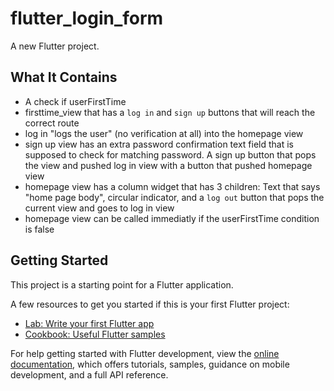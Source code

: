 # flutter_login_form

A new Flutter project.

## What It Contains

- A check if userFirstTime
- firsttime_view that has a `log in` and `sign up` buttons that will reach the correct route
- log in "logs the user" (no verification at all) into the homepage view
- sign up view has an extra password confirmation text field that is supposed to check for matching password. A sign up button that pops the view and pushed log in view with a button that pushed homepage view
- homepage view has a column widget that has 3 children: Text that says "home page body", circular indicator, and a `log out` button that pops the current view and goes to log in view
- homepage view can be called immediatly if the userFirstTime condition is false

## Getting Started

This project is a starting point for a Flutter application.

A few resources to get you started if this is your first Flutter project:

- [Lab: Write your first Flutter app](https://docs.flutter.dev/get-started/codelab)
- [Cookbook: Useful Flutter samples](https://docs.flutter.dev/cookbook)

For help getting started with Flutter development, view the
[online documentation](https://docs.flutter.dev/), which offers tutorials,
samples, guidance on mobile development, and a full API reference.
